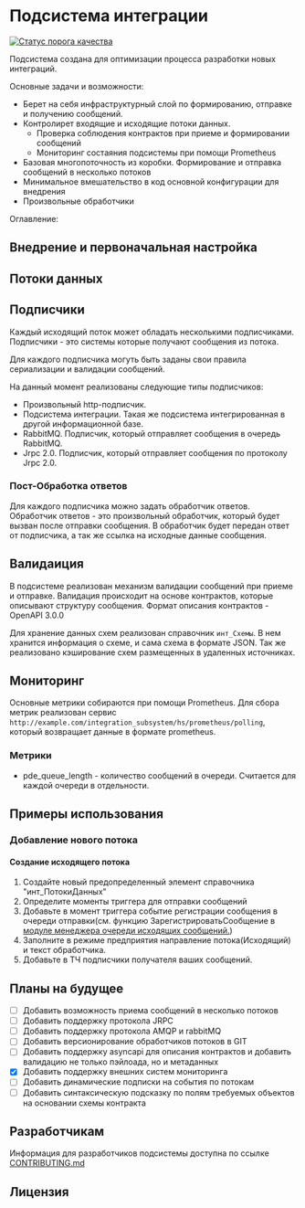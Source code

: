 # Подсистема интеграции

[![Статус порога качества](https://sonar.1cdevelopers.ru/api/project_badges/measure?project=integration_subsystem&metric=alert_status&token=sqb_4fd736b1dca04cda6252313b25beafd7fb501a90)](https://sonar.1cdevelopers.ru/dashboard?id=integration_subsystem)

Подсистема создана для оптимизации процесса разработки новых интеграций.

Основные задачи и возможности:

- Берет на себя инфраструктурный слой по формированию, отправке и получению сообщений.
- Контролирет входящие и исходящие потоки данных.
  - Проверка соблюдения контрактов при приеме и формировании сообщений
  - Мониторинг состаяния подсистемы при помощи Prometheus
- Базовая многопоточность из коробки. Формирование и отправка сообщений в несколько потоков
- Минимальное вмешательство в код основной конфигурации для внедрения
- Произвольные обработчики

Оглавление:

<!-- TOC -->

## Внедрение и первоначальная настройка

## Потоки данных



## Подписчики

Каждый исходящий поток может обладать несколькими подписчиками. Подписчики - это системы которые получают сообщения из потока.

Для каждого подписчика могуть быть заданы свои правила сериализации и валидации сообщений.

На данный момент реализованы следующие типы подписчиков:

- Произвольный http-подписчик.
- Подсистема интеграции. Такая же подсистема интегрированная в другой информационной базе.
- RabbitMQ. Подписчик, который отправляет сообщения в очередь RabbitMQ.
- Jrpc 2.0. Подписчик, который отправляет сообщения по протоколу Jrpc 2.0.

### Пост-Обработка ответов

  Для каждого подписчика можно задать обработчик ответов. Обработчик ответов - это произвольный обработчик, который будет вызван после отправки сообщения.
  В обработчик будет передан ответ от подписчика, а так же ссылка на исходные данные сообщения.

## Валидаиция

В подсистеме реализован механизм валидации сообщений при приеме и отправке. Валидация происходит на основе контрактов, которые описывают структуру сообщения.
Формат описания контрактов - OpenAPI 3.0.0

Для хранение данных схем реализован справочник `инт_Схемы`. В нем хранится информация о схеме, и сама схема в формате JSON.
Так же реализовано кэширование схем размещенных в удаленных источниках.

## Мониторинг

Основные метрики собираются при помощи Prometheus. Для сбора метрик реализован сервис `http://example.com/integration_subsystem/hs/prometheus/polling`, который возвращает данные в формате prometheus.

### Метрики

- pde_queue_length - количество сообщений в очереди. Считается для каждой очереди в отдельности.

## Примеры использования

### Добавление нового потока

#### Создание исходящего потока

1. Создайте новый предопределенный элемент справочника "инт_ПотокиДанных"
1. Определите моменты триггера для отправки сообщений
1. Добавьте в момент триггера событие регистрации сообщения в очереди отправки(см. функцию ЗарегистрироватьСообщение в [модуле менеджера очереди исходящих сообщений.](src/cf/InformationRegisters/инт_ОчередьИсходящихСообщений/Ext/ManagerModule.bsl))
1. Заполните в режиме предприятия направление потока(Исходящий) и текст обработчика.
1. Добавьте в ТЧ подписчики получателя ваших сообщений.

## Планы на будущее

- [ ] Добавить возможность приема сообщений в несколько потоков
- [ ] Добавить поддержку протокола JRPC
- [ ] Добавить поддержку протокола AMQP и rabbitMQ
- [ ] Добавить версионирование обработчиков потоков в GIT
- [ ] Добавить поддержку asyncapi для описания контрактов и добавить валидацию не только пэйлоада, но и метаданных
- [x] Добавить поддержку внешних систем мониторинга
- [ ] Добавить динамические подписки на события по потокам
- [ ] Добавить синтаксическую подсказку по полям требуемых объектов на основании схемы контракта

## Разработчикам

Информация для разработчиков подсистемы доступна по ссылке [CONTRIBUTING.md](CONTRIBUTING.md)

## Лицензия
